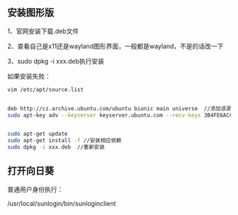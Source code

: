 ## 安装图形版

1、官网安装下载.deb文件

2、查看自己是x11还是wayland图形界面，一般都是wayland，不是的话改一下

3、sudo dpkg -i xxx.deb执行安装

如果安装失败：

```bash
vim /etc/apt/source.list


deb http://cz.archive.ubuntu.com/ubuntu bionic main universe  //添加该源,如果报错添加公钥即可
sudo apt-key adv --keyserver keyserver.ubuntu.com --recv-keys 3B4FE6ACC0B21F32//添加公钥（不一定要执行）


sudo apt-get update
sudo apt-get install -f //安装相应依赖
sudo dpkg -i xxx.deb  //重新安装
```

## 打开向日葵

普通用户身份执行：

/usr/local/sunlogin/bin/sunloginclient